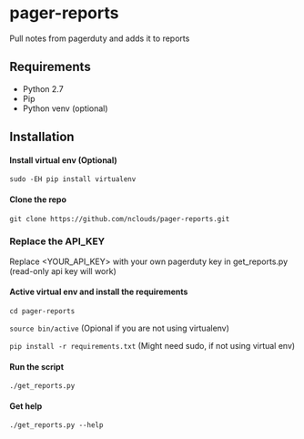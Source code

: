 pager-reports
================

Pull notes from pagerduty and adds it to reports

Requirements
------------

* Python 2.7
* Pip
* Python venv (optional)

Installation
------------

#### Install virtual env (Optional)
`sudo -EH pip install virtualenv`

#### Clone the repo
`git clone https://github.com/nclouds/pager-reports.git`

### Replace the API_KEY

Replace <YOUR_API_KEY> with your own pagerduty key in get_reports.py (read-only api key will work)

#### Active virtual env and install the requirements
`cd pager-reports`

`source bin/active` (Opional if you are not using virtualenv)

`pip install -r requirements.txt` (Might need sudo, if not using virtual env)

#### Run the script
`./get_reports.py`

#### Get help
`./get_reports.py --help`
